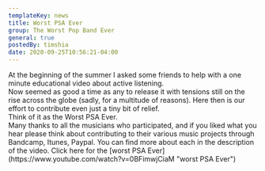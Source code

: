 ```yaml
---
templateKey: news
title: Worst PSA Ever
group: The Worst Pop Band Ever
general: true
postedBy: timshia
date: 2020-09-25T10:56:21-04:00
---
```

<div class="" data-block="true" data-editor="7s8ub" data-offset-key="eu14s-0-0"><div class="_1mf _1mj" data-offset-key="eu14s-0-0"><span data-offset-key="eu14s-0-0">At the beginning of the summer I asked some friends to help with a one minute educational video about active listening.</span></div> </div><div class="" data-block="true" data-editor="7s8ub" data-offset-key="7933a-0-0"><div class="_1mf _1mj" data-offset-key="7933a-0-0"><span data-offset-key="7933a-0-0"> </span></div> </div><div class="" data-block="true" data-editor="7s8ub" data-offset-key="aj5vt-0-0"><div class="_1mf _1mj" data-offset-key="aj5vt-0-0"><span data-offset-key="aj5vt-0-0">Now seemed as good a time as any to release it with tensions still on the rise across the globe (sadly, for a multitude of reasons). Here then is our effort to contribute even just a tiny bit of relief. </span></div> </div><div class="" data-block="true" data-editor="7s8ub" data-offset-key="c89va-0-0"><div class="_1mf _1mj" data-offset-key="c89va-0-0"><span data-offset-key="c89va-0-0">Think of it as the Worst PSA Ever. </span></div> </div><div class="" data-block="true" data-editor="7s8ub" data-offset-key="6q2mg-0-0"><div class="_1mf _1mj" data-offset-key="6q2mg-0-0"><span data-offset-key="6q2mg-0-0"> </span></div> </div><div class="" data-block="true" data-editor="7s8ub" data-offset-key="e3ffi-0-0"><div class="_1mf _1mj" data-offset-key="e3ffi-0-0"><span data-offset-key="e3ffi-0-0">Many thanks to all the musicians who participated, and if you liked what you hear please think about contributing to their various music projects through Bandcamp, Itunes, Paypal. You can find more about each in the description of the video. Click here for the </span>[worst PSA Ever](https://www.youtube.com/watch?v=0BFimwjCiaM "worst PSA Ever")</div></div>